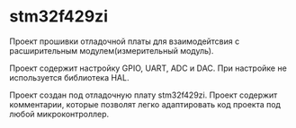 # stm32f429zi

Проект прошивки отладочной платы для взаимодейтсвия с расширительным модулем(измерительный модуль).

Проект содержит настройку GPIO, UART, ADC и DAC. При настройке не используется библиотека HAL. 

Проект создан под отладочную плату stm32f429zi. Проект содержит комментарии, которые позволят легко адаптировать код проекта под любой микроконтроллер.

